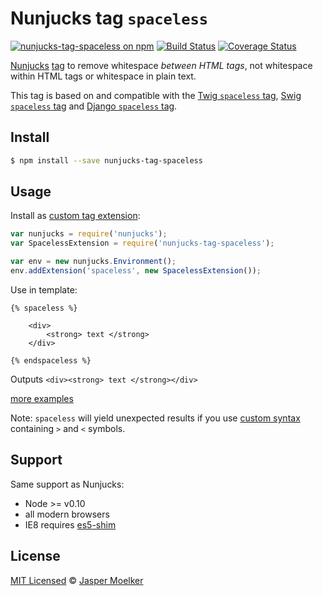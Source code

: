 # Nunjucks tag `spaceless`

[![nunjucks-tag-spaceless on npm](https://badge.fury.io/js/nunjucks-tag-spaceless.svg)](https://www.npmjs.com/package/nunjucks-tag-spaceless)
[![Build Status](https://travis-ci.org/jbmoelker/nunjucks-tag-spaceless.svg?branch=master)](https://travis-ci.org/jbmoelker/nunjucks-tag-spaceless)
[![Coverage Status](https://coveralls.io/repos/github/jbmoelker/nunjucks-tag-spaceless/badge.svg?branch=master)](https://coveralls.io/github/jbmoelker/nunjucks-tag-spaceless?branch=master)

[Nunjucks](https://mozilla.github.io/nunjucks/) [tag](https://mozilla.github.io/nunjucks/templating.html#tags) to remove whitespace *between HTML tags*, not whitespace within HTML tags or whitespace in plain text.

This tag is based on and compatible with the
[Twig `spaceless` tag](http://twig.sensiolabs.org/doc/tags/spaceless.html),
[Swig `spaceless` tag](https://voorhoede.github.io/swig/docs/tags/#spaceless)
and [Django `spaceless` tag](https://docs.djangoproject.com/en/dev/ref/templates/builtins/#spaceless).


## Install

```bash
$ npm install --save nunjucks-tag-spaceless
```

## Usage

Install as [custom tag extension](https://mozilla.github.io/nunjucks/api.html#custom-tags):

```javascript
var nunjucks = require('nunjucks');
var SpacelessExtension = require('nunjucks-tag-spaceless');

var env = new nunjucks.Environment();
env.addExtension('spaceless', new SpacelessExtension());
```

Use in template:

```jinja
{% spaceless %}

    <div>
        <strong> text </strong>
    </div>

{% endspaceless %}
```
Outputs `<div><strong> text </strong></div>`

[more examples](test.js)


Note: `spaceless` will yield unexpected results if you use [custom syntax](https://mozilla.github.io/nunjucks/api.html#customizing-syntax) containing `>` and `<` symbols.


## Support

Same support as Nunjucks:
* Node >= v0.10
* all modern browsers
* IE8 requires [es5-shim](https://github.com/es-shims/es5-shim)


## License

[MIT Licensed](LICENSE) © [Jasper Moelker](https://twitter.com/jbmoelker)
